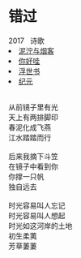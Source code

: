 # 错过

<nav class="navbar">
  <div class="navbar__inner">
    <div class="navbar__items">
      <span class="badge badge--info">2017</span>&nbsp;&nbsp;
      <span class="badge badge--primary">诗歌</span>
    </div>
    <div class="navbar__items navbar__items--right">
      <li class="pills__item pills__item--active"><a href="/docs/Collection/stuck_in_cloud">泥泞与烟客</a></li>
      <li class="pills__item"><a href="/docs/Collection/how_you_doing">你好哇</a></li>
      <li class="pills__item"><a href="/docs/Collection/ukiyoe">浮世书</a></li>
      <li class="pills__item"><a href="/docs/Collection/anno">纪元</a></li>
    </div>
  </div>
</nav><br />

<div class="card-demo">
  <div class="card">
    <div class="card__body">
      <p>
        从前镜子里有光<br />天上有两排脚印<br />春泥化成飞燕<br />江水踏踏而行<br /><br />后来我摘下斗笠<br />在镜子中看到你<br />你撑一只帆<br />独自远去<br /><br />时光容易叫人忘记<br />时光容易叫人想起<br />时光如这河岸的土地<br />初生柔荑<br />芳草萋萋
      </p>
    </div>
  </div>
</div><br />